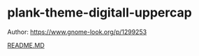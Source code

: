 # plank-theme-digitall-uppercap

Author: https://www.gnome-look.org/p/1299253

[README.MD](https://github.com/MMcQueenGNU/plank-theme-digitall-uppercap/files/9896967/README.MD)
